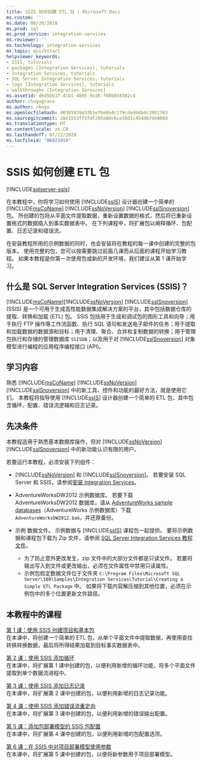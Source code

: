 ```yaml
---
title: SSIS 如何创建 ETL 包 | Microsoft Docs
ms.custom: ''
ms.date: 08/20/2018
ms.prod: sql
ms.prod_service: integration-services
ms.reviewer: ''
ms.technology: integration-services
ms.topic: quickstart
helpviewer_keywords:
- SSIS, tutorials
- packages [Integration Services], tutorials
- Integration Services, tutorials
- SQL Server Integration Services, tutorials
- logs [Integration Services], tutorials
- walkthroughs [Integration Services]
ms.assetid: d6d5bb1f-4cb1-4605-9cd6-f60b858382c4
author: chugugrace
ms.author: chugu
ms.openlocfilehash: d0365939d33b1ef6e0a4c179cdedddb4c3981763
ms.sourcegitcommit: c8e1553ff3fdf295e8dc6ce30d1c454d6fde8088
ms.translationtype: HT
ms.contentlocale: zh-CN
ms.lasthandoff: 07/22/2020
ms.locfileid: "86921919"
---
```

# <a name="ssis-how-to-create-an-etl-package"></a>SSIS 如何创建 ETL 包

[!INCLUDE[sqlserver-ssis](../includes/applies-to-version/sqlserver-ssis.md)]



在本教程中，你将学习如何使用 [!INCLUDE[ssIS](../includes/ssis-md.md)] 设计器创建一个简单的 [!INCLUDE[msCoName](../includes/msconame-md.md)] [!INCLUDE[ssNoVersion](../includes/ssnoversion-md.md)] [!INCLUDE[ssISnoversion](../includes/ssisnoversion-md.md)] 包。 所创建的包将从平面文件提取数据，重新设置数据的格式，然后将已重新设置格式的数据插入到事实数据表中。 在下列课程中，将扩展包以阐释循环、包配置、日志记录和错误流。  
  
在安装教程所用的示例数据的同时，也会安装将在教程的每一课中创建的完整的包版本。 使用完整的包，您可以按需要跳过前面几课而从后面的课程开始学习教程。 如果本教程是你第一次使用包或新的开发环境，我们建议从第 1 课开始学习。  

## <a name="what-is-sql-server-integration-services-ssis"></a>什么是 SQL Server Integration Services (SSIS)？

[!INCLUDE[msCoName](../includes/msconame-md.md)][!INCLUDE[ssNoVersion](../includes/ssnoversion-md.md)] [!INCLUDE[ssISnoversion](../includes/ssisnoversion-md.md)] (SSIS) 是一个可用于生成高性能数据集成解决方案的平台，其中包括数据仓库的提取、转换和加载 (ETL) 包。 SSIS 包括用于生成和调试包的图形工具和向导；用于执行 FTP 操作等工作流函数、执行 SQL 语句和发送电子邮件的任务；用于提取和加载数据的数据源和目标；用于清理、聚合、合并和复制数据的转换；用于管理包执行和存储的管理数据库 `SSISDB`；以及用于对 [!INCLUDE[ssISnoversion](../includes/ssisnoversion-md.md)] 对象模型进行编程的应用程序编程接口 (API)。  

## <a name="what-you-learn"></a>学习内容  
熟悉 [!INCLUDE[msCoName](../includes/msconame-md.md)] [!INCLUDE[ssNoVersion](../includes/ssnoversion-md.md)] [!INCLUDE[ssISnoversion](../includes/ssisnoversion-md.md)] 中的新工具、控件和功能的最好方法，就是使用它们。 本教程将指导使用 [!INCLUDE[ssIS](../includes/ssis-md.md)] 设计器创建一个简单的 ETL 包，其中包含循环、配置、错误流逻辑和日志记录。  
  
## <a name="prerequisites"></a>先决条件  
本教程适用于熟悉基本数据库操作，但对 [!INCLUDE[ssNoVersion](../includes/ssnoversion-md.md)] [!INCLUDE[ssISnoversion](../includes/ssisnoversion-md.md)] 中的新功能认识有限的用户。  

若要运行本教程，必须安装下列组件：  
  
-   [!INCLUDE[ssNoVersion](../includes/ssnoversion-md.md)] 和 [!INCLUDE[ssISnoversion](../includes/ssisnoversion-md.md)]。 若要安装 SQL Server 和 SSIS，请参阅[安装 Integration Services](install-windows/install-integration-services.md)。

-   AdventureWorksDW2012  示例数据库。 若要下载 AdventureWorksDW2012 数据库，请从 [AdventureWorks sample databases](https://github.com/Microsoft/sql-server-samples/releases/tag/adventureworks)（AdventureWorks 示例数据库）下载 `AdventureWorksDW2012.bak`，并还原备份。  

-   示例  数据文件。 示例数据与 [!INCLUDE[ssIS](../includes/ssis-md.md)] 课程包一起提供。 要将示例数据和课程包下载为 Zip 文件，请参阅 [SQL Server Integration Services 教程文件](https://www.microsoft.com/download/details.aspx?id=56827)。

    - 为了防止意外更改发生，zip 文件中的大部分文件都是只读文件。 若要将输出写入到文件或更改输出，必须在文件属性中禁用只读属性。
    - 示例包假定数据文件位于文件夹 `C:\Program Files\Microsoft SQL Server\100\Samples\Integration Services\Tutorial\Creating a Simple ETL Package` 中。 如果将下载内容解压缩到其他位置，必须在示例包中的多个位置更新文件路径。

## <a name="lessons-in-this-tutorial"></a>本教程中的课程  
[第 1 课：使用 SSIS 创建项目和基本包](../integration-services/lesson-1-create-a-project-and-basic-package-with-ssis.md)  
在本课中，将创建一个简单的 ETL 包，从单个平面文件中提取数据，再使用查找转换转换数据，最后将所得结果加载到目标事实数据表中。  
  
[第 2 课：使用 SSIS 添加循环](../integration-services/lesson-2-adding-looping-with-ssis.md)  
在本课中，将扩展第 1 课中创建的包，以便利用新增的循环功能，将多个平面文件提取到单个数据流进程中。  
  
[第 3 课：使用 SSIS 添加日志记录](../integration-services/lesson-3-add-logging-with-ssis.md)  
在本课中，将扩展第 2 课中创建的包，以便利用新增的日志记录功能。  
  
[第 4 课：使用 SSIS 添加错误流重定向](../integration-services/lesson-4-add-error-flow-redirection-with-ssis.md)  
在本课中，将扩展第 3 课中创建的包，以便利用新增的错误输出配置。  
  
[第 5 课：添加包部署模型的 SSIS 包配置](../integration-services/lesson-5-add-ssis-package-configurations-for-the-package-deployment-model.md)  
在本课中，将扩展第 4 课中创建的包，以便利用新增的包配置选项。  
  
[第 6 课：在 SSIS 中对项目部署模型使用参数](../integration-services/lesson-6-using-parameters-with-the-project-deployment-model-in-ssis.md)  
在本课中，将扩展第 5 课中创建的包，以便将新参数用于项目部署模型。  
  
  
  
